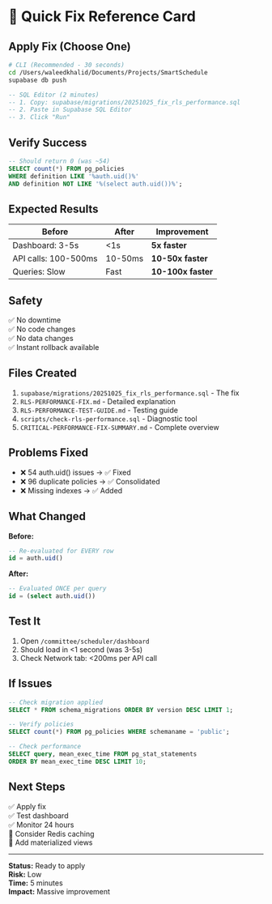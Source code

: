 # 🚀 Quick Fix Reference Card

## Apply Fix (Choose One)

```bash
# CLI (Recommended - 30 seconds)
cd /Users/waleedkhalid/Documents/Projects/SmartSchedule
supabase db push
```

```sql
-- SQL Editor (2 minutes)
-- 1. Copy: supabase/migrations/20251025_fix_rls_performance.sql
-- 2. Paste in Supabase SQL Editor
-- 3. Click "Run"
```

## Verify Success

```sql
-- Should return 0 (was ~54)
SELECT count(*) FROM pg_policies 
WHERE definition LIKE '%auth.uid()%' 
AND definition NOT LIKE '%(select auth.uid())%';
```

## Expected Results

| Before | After | Improvement |
|--------|-------|-------------|
| Dashboard: 3-5s | <1s | **5x faster** |
| API calls: 100-500ms | 10-50ms | **10-50x faster** |
| Queries: Slow | Fast | **10-100x faster** |

## Safety

✅ No downtime  
✅ No code changes  
✅ No data changes  
✅ Instant rollback available

## Files Created

1. `supabase/migrations/20251025_fix_rls_performance.sql` - The fix
2. `RLS-PERFORMANCE-FIX.md` - Detailed explanation
3. `RLS-PERFORMANCE-TEST-GUIDE.md` - Testing guide
4. `scripts/check-rls-performance.sql` - Diagnostic tool
5. `CRITICAL-PERFORMANCE-FIX-SUMMARY.md` - Complete overview

## Problems Fixed

- ❌ 54 auth.uid() issues → ✅ Fixed
- ❌ 96 duplicate policies → ✅ Consolidated
- ❌ Missing indexes → ✅ Added

## What Changed

**Before:**
```sql
-- Re-evaluated for EVERY row
id = auth.uid()
```

**After:**
```sql
-- Evaluated ONCE per query
id = (select auth.uid())
```

## Test It

1. Open `/committee/scheduler/dashboard`
2. Should load in <1 second (was 3-5s)
3. Check Network tab: <200ms per API call

## If Issues

```sql
-- Check migration applied
SELECT * FROM schema_migrations ORDER BY version DESC LIMIT 1;

-- Verify policies
SELECT count(*) FROM pg_policies WHERE schemaname = 'public';

-- Check performance
SELECT query, mean_exec_time FROM pg_stat_statements 
ORDER BY mean_exec_time DESC LIMIT 10;
```

## Next Steps

✅ Apply fix  
✅ Test dashboard  
✅ Monitor 24 hours  
🔄 Consider Redis caching  
🔄 Add materialized views

---

**Status:** Ready to apply  
**Risk:** Low  
**Time:** 5 minutes  
**Impact:** Massive improvement

